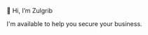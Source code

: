 👋 Hi, I’m Zulgrib

I'm available to help you secure your business.

<!---
Zulgrib/Zulgrib is a ✨ special ✨ repository because its `README.md` (this file) appears on your GitHub profile.
You can click the Preview link to take a look at your changes.
--->
